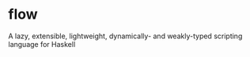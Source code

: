 flow
====

A lazy, extensible, lightweight, dynamically- and weakly-typed scripting language for Haskell
